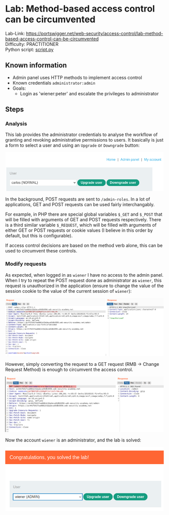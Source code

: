 # Lab: Method-based access control can be circumvented

Lab-Link: <https://portswigger.net/web-security/access-control/lab-method-based-access-control-can-be-circumvented>  
Difficulty: PRACTITIONER  
Python script: [script.py](script.py)  

## Known information

- Admin panel uses HTTP methods to implement access control
- Known credentials `administrator:admin`
- Goals:
  - Login as 'wiener:peter' and escalate the privileges to administrator

## Steps

### Analysis

This lab provides the administrator credentials to analyse the workflow of granting and revoking administrative permissions to users. It basically is just a form to select a user and using an `Upgrade` or `Downgrade` button:

![admin_interface](img/admin_interface.png)

In the background, POST requests are sent to `/admin-roles`. In a lot of applications, GET and POST requests can be used fairly interchangably.

For example, in PHP there are special global variables `$_GET` and `$_POST` that will be filled with arguments of GET and POST requests respectively. There is a third similar variable `$_REQUEST`, which will be filled with arguments of either GET or POST requests or cookie values (I believe in this order by default, but this is configurable).

If access control decisions are based on the method verb alone, this can be used to circumvent these controls.

### Modify requests

As expected, when logged in as `wiener` I have no access to the admin panel. When I try to repeat the  POST request done as administrator as `wiener`, this request is unauthorized in the application (ensure to change the value of the session cookie to the value of the current session of `wiener`):

![unauthorized](img/unauthorized.png)

However, simply converting the request to a GET request (RMB -> Change Request Method) is enough to circumvent the access control.

![suddenly_authorized](img/suddenly_authorized.png)

Now the account `wiener` is an administrator, and the lab is solved:

![success](img/success.png)
